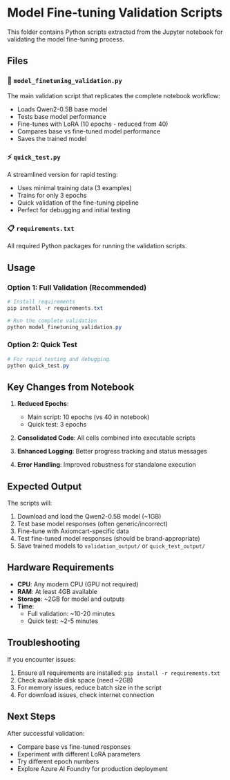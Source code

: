 # Model Fine-tuning Validation Scripts

This folder contains Python scripts extracted from the Jupyter notebook for validating the model fine-tuning process.

## Files

### 🚀 `model_finetuning_validation.py`
The main validation script that replicates the complete notebook workflow:
- Loads Qwen2-0.5B base model
- Tests base model performance
- Fine-tunes with LoRA (10 epochs - reduced from 40)
- Compares base vs fine-tuned model performance
- Saves the trained model

### ⚡ `quick_test.py`
A streamlined version for rapid testing:
- Uses minimal training data (3 examples)
- Trains for only 3 epochs
- Quick validation of the fine-tuning pipeline
- Perfect for debugging and initial testing

### 📋 `requirements.txt`
All required Python packages for running the validation scripts.

## Usage

### Option 1: Full Validation (Recommended)
```powershell
# Install requirements
pip install -r requirements.txt

# Run the complete validation
python model_finetuning_validation.py
```

### Option 2: Quick Test
```powershell
# For rapid testing and debugging
python quick_test.py
```

## Key Changes from Notebook

1. **Reduced Epochs**: 
   - Main script: 10 epochs (vs 40 in notebook)
   - Quick test: 3 epochs
   
2. **Consolidated Code**: All cells combined into executable scripts

3. **Enhanced Logging**: Better progress tracking and status messages

4. **Error Handling**: Improved robustness for standalone execution

## Expected Output

The scripts will:
1. Download and load the Qwen2-0.5B model (~1GB)
2. Test base model responses (often generic/incorrect)
3. Fine-tune with Axiomcart-specific data
4. Test fine-tuned model responses (should be brand-appropriate)
5. Save trained models to `validation_output/` or `quick_test_output/`

## Hardware Requirements

- **CPU**: Any modern CPU (GPU not required)
- **RAM**: At least 4GB available
- **Storage**: ~2GB for model and outputs
- **Time**: 
  - Full validation: ~10-20 minutes
  - Quick test: ~2-5 minutes

## Troubleshooting

If you encounter issues:
1. Ensure all requirements are installed: `pip install -r requirements.txt`
2. Check available disk space (need ~2GB)
3. For memory issues, reduce batch size in the script
4. For download issues, check internet connection

## Next Steps

After successful validation:
- Compare base vs fine-tuned responses
- Experiment with different LoRA parameters
- Try different epoch numbers
- Explore Azure AI Foundry for production deployment
